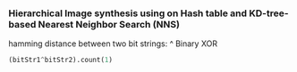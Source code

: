 ### Hierarchical Image synthesis using on Hash table and KD-tree-based Nearest Neighbor Search (NNS)








hamming distance between two bit strings:  ^ Binary XOR
```python
(bitStr1^bitStr2).count(1)
```
